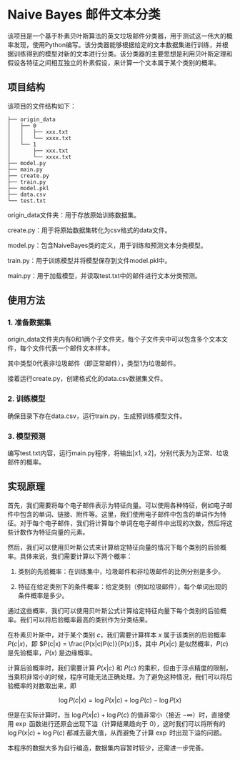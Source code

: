 # Naive Bayes 邮件文本分类

该项目是一个基于朴素贝叶斯算法的英文垃圾邮件分类器，用于测试这一伟大的概率发现，使用Python编写。该分类器能够根据给定的文本数据集进行训练，并根据训练得到的模型对新的文本进行分类。该分类器的主要思想是利用贝叶斯定理和假设各特征之间相互独立的朴素假设，来计算一个文本属于某个类别的概率。

## 项目结构

该项目的文件结构如下：

```
├── origin_data
│   ├── 0
│   │   ├── xxx.txt
│   │   └── xxxx.txt
│   └── 1
│       ├── xxx.txt
│       └── xxxx.txt
├── model.py
├── main.py
├── create.py
├── train.py
├── model.pkl
├── data.csv
└── test.txt
```
origin_data文件夹：用于存放原始训练数据集。

create.py：用于将原始数据集转化为csv格式的data文件。

model.py：包含NaiveBayes类的定义，用于训练和预测文本分类模型。

train.py：用于训练模型并将模型保存到文件model.pkl中。

main.py：用于加载模型，并读取test.txt中的邮件进行文本分类预测。

## 使用方法

### 1. 准备数据集

origin_data文件夹内有0和1两个子文件夹，每个子文件夹中可以包含多个文本文件，每个文件代表一个邮件文本样本。

其中类型0代表非垃圾邮件（即正常邮件），类型1为垃圾邮件。

接着运行create.py，创建格式化的data.csv数据集文件。

### 2. 训练模型

确保目录下存在data.csv，运行train.py，生成预训练模型文件。

### 3. 模型预测

编写test.txt内容，运行main.py程序，将输出[x1, x2]，分别代表为为正常、垃圾邮件的概率。

## 实现原理

首先，我们需要将每个电子邮件表示为特征向量。可以使用各种特征，例如电子邮件中包含的单词、链接、附件等。这里，我们使用电子邮件中包含的单词作为特征。对于每个电子邮件，我们将计算每个单词在电子邮件中出现的次数，然后将这些计数作为特征向量的元素。

然后，我们可以使用贝叶斯公式来计算给定特征向量的情况下每个类别的后验概率。具体来说，我们需要计算以下两个概率：

1. 类别的先验概率：在训练集中，垃圾邮件和非垃圾邮件的比例分别是多少。

2. 特征在给定类别下的条件概率：给定类别（例如垃圾邮件），每个单词出现的条件概率是多少。

通过这些概率，我们可以使用贝叶斯公式计算给定特征向量下每个类别的后验概率。我们可以将后验概率最高的类别作为分类结果。

在朴素贝叶斯中，对于某个类别 $c$，我们需要计算样本 $x$ 属于该类别的后验概率 $P(c|x)$，即 $P(c|x) = \frac{P(x|c)P(c)}{P(x)}$，其中 $P(x|c)$ 是似然概率，$P(c)$ 是先验概率，$P(x)$ 是边缘概率。

计算后验概率时，我们需要计算 $P(x|c)$ 和 $P(c)$ 的乘积，但由于浮点精度的限制，当乘积非常小的时候，程序可能无法正确处理。为了避免这种情况，我们可以将后验概率的对数取出来，即

$$
\log P(c|x) = \log P(x|c) + \log P(c) - \log P(x)
$$

但是在实际计算时，当 $\log P(x|c) + \log P(c)$ 的值非常小（接近 $-\infty$）时，直接使用 $\exp$ 函数进行还原会出现下溢（计算结果趋向于 $0$），这时我们可以将所有的 $\log P(x|c) + \log P(c)$ 都减去最大值，从而避免了计算 $\exp$ 时出现下溢的问题。

本程序的数据大多为自行编造，数据集内容暂时较少，还需进一步完善。